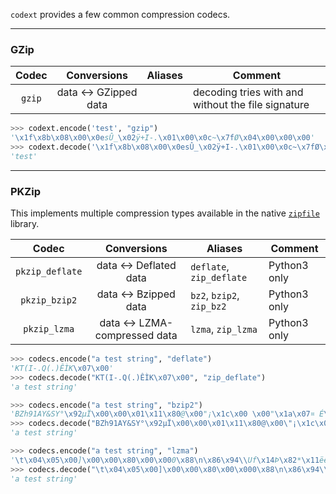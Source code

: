 `codext` provides a few common compression codecs.

-----

### GZip

**Codec** | **Conversions** | **Aliases** | **Comment**
:---: | :---: | --- | ---
`gzip` | data <-> GZipped data |  | decoding tries with and without the file signature

```python
>>> codext.encode('test', "gzip")
'\x1f\x8b\x08\x00\x0esÛ_\x02ÿ+I-.\x01\x00\x0c~\x7fØ\x04\x00\x00\x00'
>>> codext.decode('\x1f\x8b\x08\x00\x0esÛ_\x02ÿ+I-.\x01\x00\x0c~\x7fØ\x04\x00\x00\x00', "gzip")
'test'
```

-----

### PKZip

This implements multiple compression types available in the native [`zipfile`](https://docs.python.org/3/library/zipfile.html) library.

**Codec** | **Conversions** | **Aliases** | **Comment**
:---: | :---: | --- | ---
`pkzip_deflate` | data <-> Deflated data | `deflate`, `zip_deflate` | Python3 only
`pkzip_bzip2` | data <-> Bzipped data | `bz2`, `bzip2`, `zip_bz2` | Python3 only
`pkzip_lzma` | data <-> LZMA-compressed data | `lzma`, `zip_lzma` | Python3 only

```python
>>> codecs.encode("a test string", "deflate")
'KT(I-.Q(.)ÊÌK\x07\x00'
>>> codecs.decode("KT(I-.Q(.)ÊÌK\x07\x00", "zip_deflate")
'a test string'
```

```python
>>> codecs.encode("a test string", "bzip2")
'BZh91AY&SY°\x92µÏ\x00\x00\x01\x11\x80@\x00"¡\x1c\x00 \x00"\x1a\x07¤ É\x88u\x95Á`Òñw$S\x85\t\x0b\t+\\ð'
>>> codecs.decode("BZh91AY&SY°\x92µÏ\x00\x00\x01\x11\x80@\x00\"¡\x1c\x00 \x00\"\x1a\x07¤ É\x88u\x95Á`Òñw$S\x85\t\x0b\t+\\ð", "bz2")
'a test string'
```

```python
>>> codecs.encode("a test string", "lzma")
'\t\x04\x05\x00]\x00\x00\x80\x00\x000\x88\n\x86\x94\\Uf\x14Þ\x82*\x11ëê\x93fÿý\x84 \x00'
>>> codecs.decode("\t\x04\x05\x00]\x00\x00\x80\x00\x000\x88\n\x86\x94\\Uf\x14Þ\x82*\x11ëê\x93fÿý\x84 \x00", "zip_lzma")
'a test string'
```

